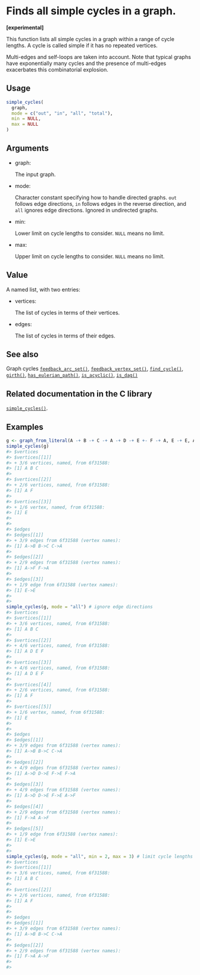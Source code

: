 # Finds all simple cycles in a graph.

**\[experimental\]**

This function lists all simple cycles in a graph within a range of cycle
lengths. A cycle is called simple if it has no repeated vertices.

Multi-edges and self-loops are taken into account. Note that typical
graphs have exponentially many cycles and the presence of multi-edges
exacerbates this combinatorial explosion.

## Usage

``` r
simple_cycles(
  graph,
  mode = c("out", "in", "all", "total"),
  min = NULL,
  max = NULL
)
```

## Arguments

- graph:

  The input graph.

- mode:

  Character constant specifying how to handle directed graphs. `out`
  follows edge directions, `in` follows edges in the reverse direction,
  and `all` ignores edge directions. Ignored in undirected graphs.

- min:

  Lower limit on cycle lengths to consider. `NULL` means no limit.

- max:

  Upper limit on cycle lengths to consider. `NULL` means no limit.

## Value

A named list, with two entries:

- vertices:

  The list of cycles in terms of their vertices.

- edges:

  The list of cycles in terms of their edges.

## See also

Graph cycles
[`feedback_arc_set()`](https://r.igraph.org/reference/feedback_arc_set.md),
[`feedback_vertex_set()`](https://r.igraph.org/reference/feedback_vertex_set.md),
[`find_cycle()`](https://r.igraph.org/reference/find_cycle.md),
[`girth()`](https://r.igraph.org/reference/girth.md),
[`has_eulerian_path()`](https://r.igraph.org/reference/has_eulerian_path.md),
[`is_acyclic()`](https://r.igraph.org/reference/is_acyclic.md),
[`is_dag()`](https://r.igraph.org/reference/is_dag.md)

## Related documentation in the C library

[`simple_cycles()`](https://igraph.org/c/html/latest/igraph-Cycles.html#igraph_simple_cycles).

## Examples

``` r
g <- graph_from_literal(A -+ B -+ C -+ A -+ D -+ E +- F -+ A, E -+ E, A -+ F, simplify = FALSE)
simple_cycles(g)
#> $vertices
#> $vertices[[1]]
#> + 3/6 vertices, named, from 6f31588:
#> [1] A B C
#> 
#> $vertices[[2]]
#> + 2/6 vertices, named, from 6f31588:
#> [1] A F
#> 
#> $vertices[[3]]
#> + 1/6 vertex, named, from 6f31588:
#> [1] E
#> 
#> 
#> $edges
#> $edges[[1]]
#> + 3/9 edges from 6f31588 (vertex names):
#> [1] A->B B->C C->A
#> 
#> $edges[[2]]
#> + 2/9 edges from 6f31588 (vertex names):
#> [1] A->F F->A
#> 
#> $edges[[3]]
#> + 1/9 edge from 6f31588 (vertex names):
#> [1] E->E
#> 
#> 
simple_cycles(g, mode = "all") # ignore edge directions
#> $vertices
#> $vertices[[1]]
#> + 3/6 vertices, named, from 6f31588:
#> [1] A B C
#> 
#> $vertices[[2]]
#> + 4/6 vertices, named, from 6f31588:
#> [1] A D E F
#> 
#> $vertices[[3]]
#> + 4/6 vertices, named, from 6f31588:
#> [1] A D E F
#> 
#> $vertices[[4]]
#> + 2/6 vertices, named, from 6f31588:
#> [1] A F
#> 
#> $vertices[[5]]
#> + 1/6 vertex, named, from 6f31588:
#> [1] E
#> 
#> 
#> $edges
#> $edges[[1]]
#> + 3/9 edges from 6f31588 (vertex names):
#> [1] A->B B->C C->A
#> 
#> $edges[[2]]
#> + 4/9 edges from 6f31588 (vertex names):
#> [1] A->D D->E F->E F->A
#> 
#> $edges[[3]]
#> + 4/9 edges from 6f31588 (vertex names):
#> [1] A->D D->E F->E A->F
#> 
#> $edges[[4]]
#> + 2/9 edges from 6f31588 (vertex names):
#> [1] F->A A->F
#> 
#> $edges[[5]]
#> + 1/9 edge from 6f31588 (vertex names):
#> [1] E->E
#> 
#> 
simple_cycles(g, mode = "all", min = 2, max = 3) # limit cycle lengths
#> $vertices
#> $vertices[[1]]
#> + 3/6 vertices, named, from 6f31588:
#> [1] A B C
#> 
#> $vertices[[2]]
#> + 2/6 vertices, named, from 6f31588:
#> [1] A F
#> 
#> 
#> $edges
#> $edges[[1]]
#> + 3/9 edges from 6f31588 (vertex names):
#> [1] A->B B->C C->A
#> 
#> $edges[[2]]
#> + 2/9 edges from 6f31588 (vertex names):
#> [1] F->A A->F
#> 
#> 
```
